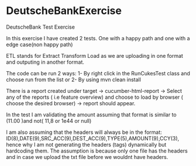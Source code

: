 # DeutscheBankExercise
DeutscheBank  Test Exercise

In this exercise I have created 2 tests. One with a happy path and one with a edge case(non happy path)

ETL stands for Extract Transform Load as we are uploading in one format and outputing in another format.

The code can be run 2 ways:
 1- By right click in the RunCukesTest class and choose run from the list or
 2- By using mvn clean install
 
 There is a report created under target -> cucumber-html-report -> Select any of the reports ( i.e feature overview) and choose to load by browser ( choose the desired browser)  -> report should appear.
 
 In the test I am validating the amount assuming that format is similar to (11.00 )and not( 11,8 or 1e44 or null)
 
 I am also assuming that the headers will always be in the format: ID(8),DATE(9),SRC_ACC(9),DEST_ACC(9),TYPE(5),AMOUNT(9),CCY(3), hence why I am not generating the headers (tags) dynamically but hardcoding them. The assumption is because only one file has the headers and in case we upload the txt file before we wouldnt have headers.
